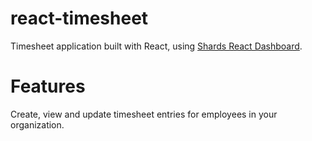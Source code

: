 # react-timesheet
Timesheet application built with React, using [Shards React Dashboard](https://designrevision.com/downloads/shards-dashboard-lite-react/).

# Features
Create, view and update timesheet entries for employees in your organization.
